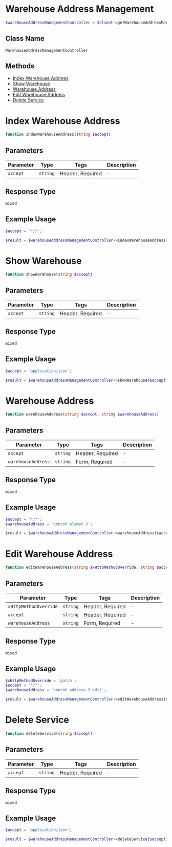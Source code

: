 # Warehouse Address Management

```php
$warehouseAddressManagementController = $client->getWarehouseAddressManagementController();
```

## Class Name

`WarehouseAddressManagementController`

## Methods

* [Index Warehouse Address](/doc/controllers/warehouse-address-management.md#index-warehouse-address)
* [Show Warehouse](/doc/controllers/warehouse-address-management.md#show-warehouse)
* [Warehouse Address](/doc/controllers/warehouse-address-management.md#warehouse-address)
* [Edit Warehouse Address](/doc/controllers/warehouse-address-management.md#edit-warehouse-address)
* [Delete Service](/doc/controllers/warehouse-address-management.md#delete-service)


# Index Warehouse Address

```php
function indexWarehouseAddress(string $accept)
```

## Parameters

| Parameter | Type | Tags | Description |
|  --- | --- | --- | --- |
| `accept` | `string` | Header, Required | - |

## Response Type

`mixed`

## Example Usage

```php
$accept = '*/*';

$result = $warehouseAddressManagementController->indexWarehouseAddress($accept);
```


# Show Warehouse

```php
function showWarehouse(string $accept)
```

## Parameters

| Parameter | Type | Tags | Description |
|  --- | --- | --- | --- |
| `accept` | `string` | Header, Required | - |

## Response Type

`mixed`

## Example Usage

```php
$accept = 'application/json';

$result = $warehouseAddressManagementController->showWarehouse($accept);
```


# Warehouse Address

```php
function warehouseAddress(string $accept, string $warehouseAddress)
```

## Parameters

| Parameter | Type | Tags | Description |
|  --- | --- | --- | --- |
| `accept` | `string` | Header, Required | - |
| `warehouseAddress` | `string` | Form, Required | - |

## Response Type

`mixed`

## Example Usage

```php
$accept = '*/*';
$warehouseAddress = 'contoh alamat 3';

$result = $warehouseAddressManagementController->warehouseAddress($accept, $warehouseAddress);
```


# Edit Warehouse Address

```php
function editWarehouseAddress(string $xHttpMethodOverride, string $accept, string $warehouseAddress)
```

## Parameters

| Parameter | Type | Tags | Description |
|  --- | --- | --- | --- |
| `xHttpMethodOverride` | `string` | Header, Required | - |
| `accept` | `string` | Header, Required | - |
| `warehouseAddress` | `string` | Form, Required | - |

## Response Type

`mixed`

## Example Usage

```php
$xHttpMethodOverride = 'patch';
$accept = '*/*';
$warehouseAddress = 'contoh address 3 edit';

$result = $warehouseAddressManagementController->editWarehouseAddress($xHttpMethodOverride, $accept, $warehouseAddress);
```


# Delete Service

```php
function deleteService(string $accept)
```

## Parameters

| Parameter | Type | Tags | Description |
|  --- | --- | --- | --- |
| `accept` | `string` | Header, Required | - |

## Response Type

`mixed`

## Example Usage

```php
$accept = 'application/json';

$result = $warehouseAddressManagementController->deleteService($accept);
```

